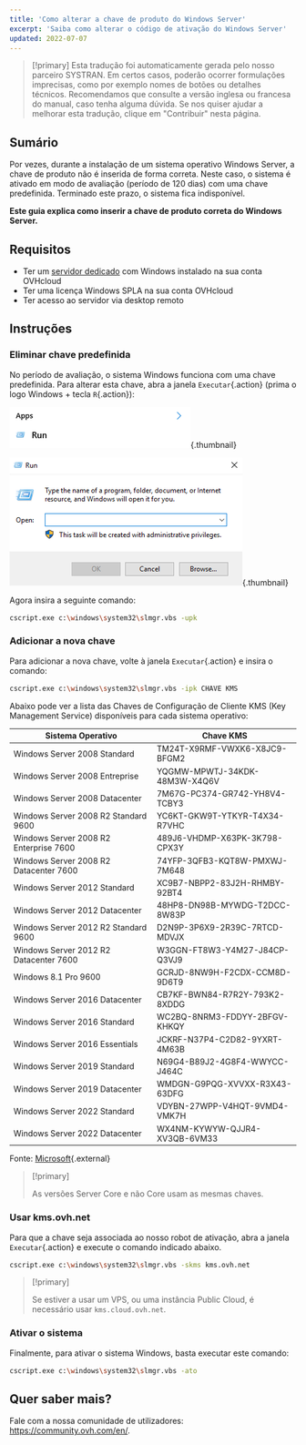 ```yaml
---
title: 'Como alterar a chave de produto do Windows Server'
excerpt: 'Saiba como alterar o código de ativação do Windows Server'
updated: 2022-07-07
---
```


> [!primary]
> Esta tradução foi automaticamente gerada pelo nosso parceiro SYSTRAN. Em certos casos, poderão ocorrer formulações imprecisas, como por exemplo nomes de botões ou detalhes técnicos. Recomendamos que consulte a versão inglesa ou francesa do manual, caso tenha alguma dúvida. Se nos quiser ajudar a melhorar esta tradução, clique em "Contribuir" nesta página.
>

## Sumário

Por vezes, durante a instalação de um sistema operativo Windows Server, a chave de produto não é inserida de forma correta. Neste caso, o sistema é ativado em modo de avaliação (período de 120 dias) com uma chave predefinida. Terminado este prazo, o sistema fica indisponível.

**Este guia explica como inserir a chave de produto correta do Windows Server.**

## Requisitos

- Ter um [servidor dedicado](https://www.ovhcloud.com/pt/bare-metal/os/server-windows/) com Windows instalado na sua conta OVHcloud
- Ter uma licença Windows SPLA na sua conta OVHcloud
- Ter acesso ao servidor via desktop remoto

## Instruções

### Eliminar chave predefinida

No período de avaliação, o sistema Windows funciona com uma chave predefinida. Para alterar esta chave, abra a janela `Executar`{.action} (prima o logo Windows + tecla `R`{.action}):

![Ativação da janela Executar](images/executer.png){.thumbnail}

![Executar](images/executer2.png){.thumbnail}

Agora insira a seguinte comando:

```bash
cscript.exe c:\windows\system32\slmgr.vbs -upk
```

### Adicionar a nova chave

Para adicionar a nova chave, volte à janela `Executar`{.action} e insira o comando:

```bash
cscript.exe c:\windows\system32\slmgr.vbs -ipk CHAVE KMS
```

Abaixo pode ver a lista das Chaves de Configuração de Cliente KMS (Key Management Service) disponíveis para cada sistema operativo:

|Sistema Operativo|Chave KMS|
|---|---|
|Windows Server 2008 Standard|TM24T-X9RMF-VWXK6-X8JC9-BFGM2|
|Windows Server 2008 Entreprise|YQGMW-MPWTJ-34KDK-48M3W-X4Q6V|
|Windows Server 2008 Datacenter|7M67G-PC374-GR742-YH8V4-TCBY3|
|Windows Server 2008 R2 Standard 9600|YC6KT-GKW9T-YTKYR-T4X34-R7VHC|
|Windows Server 2008 R2 Enterprise 7600|489J6-VHDMP-X63PK-3K798-CPX3Y|
|Windows Server 2008 R2 Datacenter 7600|74YFP-3QFB3-KQT8W-PMXWJ-7M648|
|Windows Server 2012 Standard|XC9B7-NBPP2-83J2H-RHMBY-92BT4|
|Windows Server 2012 Datacenter|48HP8-DN98B-MYWDG-T2DCC-8W83P|
|Windows Server 2012 R2 Standard 9600|D2N9P-3P6X9-2R39C-7RTCD-MDVJX|
|Windows Server 2012 R2 Datacenter 7600|W3GGN-FT8W3-Y4M27-J84CP-Q3VJ9|
|Windows 8.1 Pro 9600|GCRJD-8NW9H-F2CDX-CCM8D-9D6T9|
|Windows Server 2016 Datacenter|CB7KF-BWN84-R7R2Y-793K2-8XDDG|
|Windows Server 2016 Standard|WC2BQ-8NRM3-FDDYY-2BFGV-KHKQY|
|Windows Server 2016 Essentials|JCKRF-N37P4-C2D82-9YXRT-4M63B|
|Windows Server 2019 Standard|N69G4-B89J2-4G8F4-WWYCC-J464C|
|Windows Server 2019 Datacenter|WMDGN-G9PQG-XVVXX-R3X43-63DFG|
|Windows Server 2022 Standard|VDYBN-27WPP-V4HQT-9VMD4-VMK7H|
|Windows Server 2022 Datacenter|WX4NM-KYWYW-QJJR4-XV3QB-6VM33|

Fonte: [Microsoft](https://docs.microsoft.com/pt-pt/windows-server/get-started/kmsclientkeys){.external}

> [!primary]
>
> As versões Server Core e não Core usam as mesmas chaves.
> 

### Usar kms.ovh.net

Para que a chave seja associada ao nosso robot de ativação, abra a janela `Executar`{.action} e execute o comando indicado abaixo.

```bash
cscript.exe c:\windows\system32\slmgr.vbs -skms kms.ovh.net
```

> [!primary]
>
> Se estiver a usar um VPS, ou uma instância Public Cloud, é necessário usar `kms.cloud.ovh.net`.
> 

### Ativar o sistema

Finalmente, para ativar o sistema Windows, basta executar este comando:

```bash
cscript.exe c:\windows\system32\slmgr.vbs -ato
```

## Quer saber mais?

Fale com a nossa comunidade de utilizadores: <https://community.ovh.com/en/>.